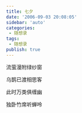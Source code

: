 ```yaml
---
title: 七夕                        
date: '2006-09-03 20:08:05'
sidebar: 'auto'
categories:
 - 随想录
tags:
 - 随想录
publish: true
---
```


流萤漫附绿纱窗

乌鹊已渡相思客

此时万类俱缠幽

独卧竹席听蝉呤
